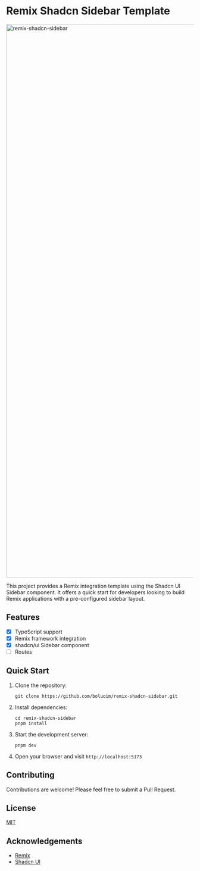 # Remix Shadcn Sidebar Template

<img width="1487" alt="remix-shadcn-sidebar" src="https://github.com/user-attachments/assets/c5cc4553-45e6-44d0-989e-12b3c872c9b8">

This project provides a Remix integration template using the Shadcn UI Sidebar component. It offers a quick start for developers looking to build Remix applications with a pre-configured sidebar layout.

## Features

- [x] TypeScript support
- [x] Remix framework integration
- [x] shadcn/ui Sidebar component
- [ ] Routes

## Quick Start

1. Clone the repository:
   ```
   git clone https://github.com/boluoim/remix-shadcn-sidebar.git
   ```

2. Install dependencies:
   ```
   cd remix-shadcn-sidebar
   pnpm install
   ```

3. Start the development server:
   ```
   pnpm dev
   ```

4. Open your browser and visit `http://localhost:5173`


## Contributing

Contributions are welcome! Please feel free to submit a Pull Request.

## License

[MIT](https://github.com/boluoim/remix-shadcn-sidebar/blob/main/LICENSE)

## Acknowledgements

- [Remix](https://remix.run/)
- [Shadcn UI](https://ui.shadcn.com/)

